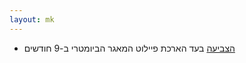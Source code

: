 ```yaml
---
layout: mk
---
```

* <i class="fa fa-bank"></i> [הצביעה](http://www.knesset.gov.il/vote/heb/Vote_Res_Map.asp?vote_id_t=22096) בעד הארכת פיילוט המאגר הביומטרי ב-9 חודשים
